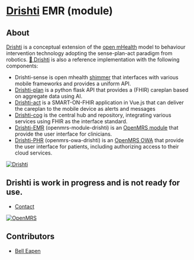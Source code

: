 # [Drishti](http://github.com/E-Health/drishti) EMR (module)

## About
[Drishti](http://github.com/E-Health/drishti) is a conceptual extension of the [open mHealth](http://www.openmhealth.org/) model to behaviour intervention technology adopting the sense-plan-act paradigm from robotics. [:eyes: Drishti](https://github.com/E-Health/drishti) is also a reference implementation with the following components: 

* Drishti-sense  is open mhealth [shimmer](https://github.com/openmhealth/shimmer) that interfaces with various mobile frameworks and provides a uniform API.
* [Drishti-plan](https://github.com/dermatologist/drishti-plan) is a python flask API that provides a (FHIR) careplan based on aggregate data using AI.
* [Drishti-act](https://github.com/dermatologist/drishti-act) is a SMART-ON-FHIR application in Vue.js that can deliver the careplan to the mobile device as alerts and messages
* [Drishti-cog](https://github.com/dermatologist/drishti-cog) is the central hub and repository, integrating various services using FHIR as the interface standard.
* [Drishti-EMR](https://github.com/dermatologist/openmrs-module-drishti)  (openmrs-module-drishti) is an [OpenMRS module](https://wiki.openmrs.org/display/docs/Creating+Modules) that provide the user interface for clinicians.
* [Drishti-PHR](https://github.com/dermatologist/openmrs-owa-drishti)  (openmrs-owa-drishti) is an [OpenMRS OWA](https://wiki.openmrs.org/display/docs/Open+Web+Apps+Module) that provide the user interface for patients, including authorizing access to their cloud services.

[![Drishti](https://raw.github.com/E-Health/drishti/develop/notes/drishti.png)](http://canehealth.com)

## Drishti is work in progress and is not ready for use.
*  [Contact](https://nuchange.ca/contact)

[![OpenMRS](https://raw.github.com/E-Health/drishti/develop/notes/openmrs.png)](http://nuchange.ca)

## Contributors
* [Bell Eapen](https://nuchange.ca)
